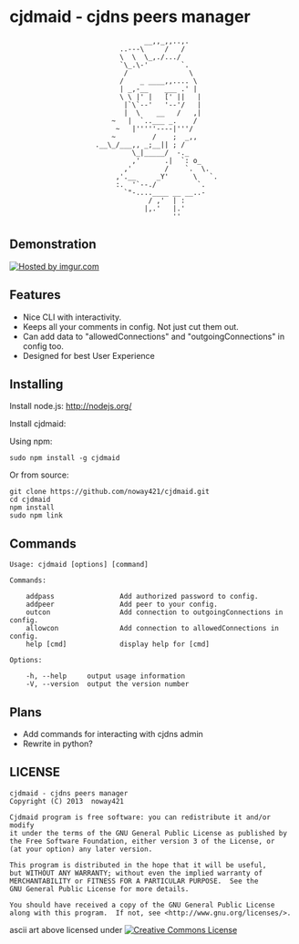 # cjdmaid - cjdns peers manager
                                     __,,_,,..,.
                               ..---\     /   /
                               \  \  \_,./.../
                               `\_.\-'        `.
                                /               \
                               /    _ ____,,.... \
                               | _,-__    ___ .' |
                               \ \ |' |   [' ||   |
                                |`\`--'   '--'/   |
                                |  \    __   /   ,|
                             ~   |  `..___ _.    /
                              ~   |'''''----|'''/
                             ~         /    ;  _,,
                         .__\_/___,, _;__|| ; /
                                  \_|_____/  -._
                                  ,'      .|  `: o_
                                ,'        /    `.  \.
                              ,'.__     _Y'      \   `.
                              :.  '`--./          `.
                                `"-....____ __ __..-
                                      / ,'  | :
                                     |,.'   |.'
                                            ''
## Demonstration
[![Hosted by imgur.com](http://i.imgur.com/UqzvKnN.gif "Hosted by imgur.com")](http://imgur.com/UqzvKnN)


## Features
* Nice CLI with interactivity.
* Keeps all your comments in config. Not just cut them out.
* Can add data to "allowedConnections" and "outgoingConnections" in config too.
* Designed for best User Experience


## Installing

Install node.js: http://nodejs.org/


Install cjdmaid:

Using npm:

    sudo npm install -g cjdmaid

Or from source:

    git clone https://github.com/noway421/cjdmaid.git
    cd cjdmaid
    npm install
    sudo npm link


## Commands


    Usage: cjdmaid [options] [command]

    Commands:

        addpass                Add authorized password to config.
        addpeer                Add peer to your config.
        outcon                 Add connection to outgoingConnections in config.
        allowcon               Add connection to allowedConnections in config.
        help [cmd]             display help for [cmd]

    Options:

        -h, --help     output usage information
        -V, --version  output the version number

## Plans

* Add commands for interacting with cjdns admin
* Rewrite in python?

## LICENSE
    cjdmaid - cjdns peers manager
    Copyright (C) 2013  noway421

    Cjdmaid program is free software: you can redistribute it and/or modify
    it under the terms of the GNU General Public License as published by
    the Free Software Foundation, either version 3 of the License, or
    (at your option) any later version.

    This program is distributed in the hope that it will be useful,
    but WITHOUT ANY WARRANTY; without even the implied warranty of
    MERCHANTABILITY or FITNESS FOR A PARTICULAR PURPOSE.  See the
    GNU General Public License for more details.

    You should have received a copy of the GNU General Public License
    along with this program.  If not, see <http://www.gnu.org/licenses/>.

ascii art above licensed under [![Creative Commons License](http://i.creativecommons.org/l/by-sa/3.0/80x15.png "Creative Commons License")](http://creativecommons.org/licenses/by-sa/3.0/deed.en_US)
